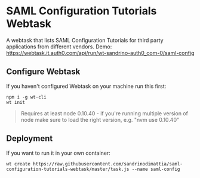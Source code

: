 # SAML Configuration Tutorials Webtask

A webtask that lists SAML Configuration Tutorials for third party applications from different vendors. Demo: https://webtask.it.auth0.com/api/run/wt-sandrino-auth0_com-0/saml-config

## Configure Webtask

If you haven't configured Webtask on your machine run this first:

```
npm i -g wt-cli
wt init
```

> Requires at least node 0.10.40 - if you're running multiple version of node make sure to load the right version, e.g. "nvm use 0.10.40"

## Deployment

If you want to run it in your own container:

```
wt create https://raw.githubusercontent.com/sandrinodimattia/saml-configuration-tutorials-webtask/master/task.js --name saml-config
```
